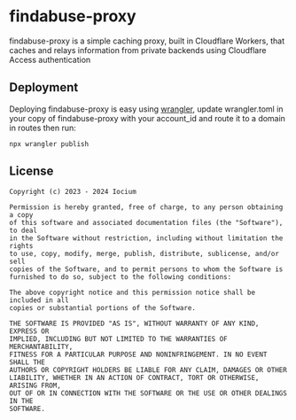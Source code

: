 # findabuse-proxy

findabuse-proxy is a simple caching proxy, built in Cloudflare Workers, that caches and relays information from private backends using Cloudflare Access authentication

## Deployment

Deploying findabuse-proxy is easy using [wrangler](https://github.com/cloudflare/workers-sdk), update wrangler.toml in your copy of findabuse-proxy with your account_id and route it to a domain in routes then run:

    npx wrangler publish

## License

    Copyright (c) 2023 - 2024 Iocium

    Permission is hereby granted, free of charge, to any person obtaining a copy
    of this software and associated documentation files (the "Software"), to deal
    in the Software without restriction, including without limitation the rights
    to use, copy, modify, merge, publish, distribute, sublicense, and/or sell
    copies of the Software, and to permit persons to whom the Software is
    furnished to do so, subject to the following conditions:

    The above copyright notice and this permission notice shall be included in all
    copies or substantial portions of the Software.

    THE SOFTWARE IS PROVIDED "AS IS", WITHOUT WARRANTY OF ANY KIND, EXPRESS OR
    IMPLIED, INCLUDING BUT NOT LIMITED TO THE WARRANTIES OF MERCHANTABILITY,
    FITNESS FOR A PARTICULAR PURPOSE AND NONINFRINGEMENT. IN NO EVENT SHALL THE
    AUTHORS OR COPYRIGHT HOLDERS BE LIABLE FOR ANY CLAIM, DAMAGES OR OTHER
    LIABILITY, WHETHER IN AN ACTION OF CONTRACT, TORT OR OTHERWISE, ARISING FROM,
    OUT OF OR IN CONNECTION WITH THE SOFTWARE OR THE USE OR OTHER DEALINGS IN THE
    SOFTWARE.
